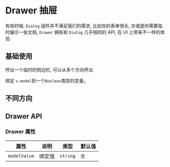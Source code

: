 # Drawer 抽屉

有些时候, `Dialog` 组件并不满足我们的需求, 比如你的表单很长, 亦或是你需要临时展示一些文档, `Drawer` 拥有和 `Dialog` 几乎相同的 API, 在 UI 上带来不一样的体验.

## 基础使用

呼出一个临时的侧边栏, 可以从多个方向呼出

绑定 `v-model`到一个`Boolean`类型的变量。

<demo vue="../../example/drawer/base.vue"></demo>

## 不同方向

<demo vue="../../example/drawer/direction.vue"></demo>

## Drawer API

### Drawer 属性

| 属性         | 说明   | 类型     | 默认值 |
| ------------ | ------ | -------- | ------ |
| `modelValue` | 绑定值 | `string` | `空`   |
